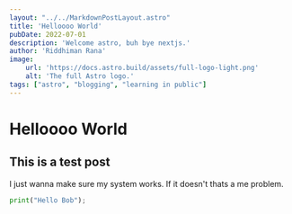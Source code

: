 ```yaml
---
layout: "../../MarkdownPostLayout.astro"
title: 'Helloooo World'
pubDate: 2022-07-01
description: 'Welcome astro, buh bye nextjs.'
author: 'Riddhiman Rana'
image:
    url: 'https://docs.astro.build/assets/full-logo-light.png'
    alt: 'The full Astro logo.'
tags: ["astro", "blogging", "learning in public"]
---
```

# Helloooo World

## This is a test post

I just wanna make sure my system works. If it doesn't thats a me problem.

```python
print("Hello Bob");

```
